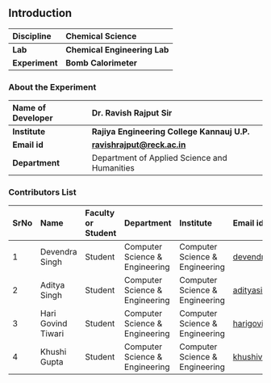 ## Introduction


<b>Discipline | <b> Chemical Science
:--|:--|
<b> Lab | <b> Chemical Engineering Lab
<b> Experiment|     <b> Bomb Calorimeter

### About the Experiment 



<b>Name of Developer | <b> Dr. Ravish Rajput Sir 
:--|:--|
<b> Institute | <b>  Rajiya Engineering College Kannauj U.P.
<b> Email id|     <b>  ravishrajput@reck.ac.in
<b> Department |  Department of Applied Science and Humanities

### Contributors List

SrNo | Name | Faculty or Student | Department| Institute | Email id
:--|:--|:--|:--|:--|:--|
1 | Devendra Singh |Student |Computer Science & Engineering | Computer Science & Engineering | devendrasinghcse27@gmail.com
2 | Aditya Singh | Student| Computer Science & Engineering |Computer Science & Engineering| adityasinghkv14@gmail.com
3 | Hari Govind Tiwari |Student |Computer Science & Engineering | Computer Science & Engineering | harigovindtiwari5@gmail.com
4 |Khushi Gupta | Student| Computer Science & Engineering |Computer Science & Engineering| khushivarshaney85@gmail.com

